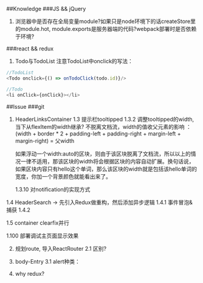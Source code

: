 ##Knowledge
###JS && jQuery
1. 浏览器中是否存在全局变量module?如果只是node环境下的话createStore里的module.hot,
module.exports是服务器端的代码?webpack部署时是否依赖于环境?

###react && redux
1. Todo与TodoList
注意TodoList中onclick的写法：
```js
//TodoList
<Todo onclick={() => onTodoClick(todo.id)}/>

//Todo
<li onClick={onClick}></li>
```

##Issue
###git
1. HeaderLinksContainer
  1.3 提示栏tooltipped
    1.3.2 调整tooltipped的width,当下从flexItem的width继承?
    不脱离文档流，width的值收父元素的影响 ：
    (width + border * 2 + padding-left + padding-right + margin-left + margin-right) = 父width

    如果浮动一个width:auto的区块，则由于该区块脱离了文档流，所以以上的情况一律不适用，那该区块的width将会根据区块的内容自动扩展。换句话说，如果区块内容只有hello这个单词，那么该区块的width就是包括该hello单词的宽度，你加一个背景颜色就能看出来了。

    1.3.10 对notification的实现方式

  1.4 HeaderSearch -> 先引入Redux做重构，然后添加异步逻辑
    1.4.1 事件冒泡&捕获
    1.4.2

  1.5 container clearfix并行

  1.100 部署调试主页面显示效果

2. 规划route, 导入ReactRouter
  2.1 <Route IndexRoute={Body}/> <Route component={Body}/>区别?

3. body-Entry
  3.1 alert种类：

10. why redux?
